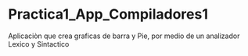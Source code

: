 # Practica1_App_Compiladores1
Aplicaciòn que crea graficas de barra y Pie, por medio de un analizador Lexico y Sintactico
